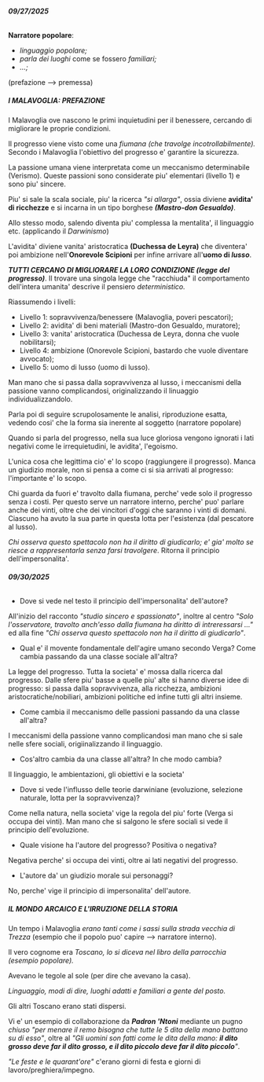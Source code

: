 ###### **09/27/2025**

**Narratore popolare**:

* *linguaggio popolare;*
* *parla dei luoghi* come se fossero *familiari;*
* *...;*



(prefazione --> premessa)

##### ***I MALAVOGLIA: PREFAZIONE***

I Malavoglia ove nascono le primi inquietudini per il benessere, cercando di migliorare le proprie condizioni.

Il progresso viene visto come una *fiumana (che travolge incotrollabilmente).* Secondo i Malavoglia l'obiettivo del progresso e' garantire la sicurezza.

La passione umana viene interpretata come un meccanismo determinabile (Verismo). Queste passioni sono considerate piu' elementari (livello 1) e sono piu' sincere.

Piu' si sale la scala sociale, piu' la ricerca *"si allarga"*, ossia diviene **avidita' di ricchezze** e si incarna in un tipo borghese ***(Mastro-don Gesualdo)***.

Allo stesso modo, salendo diventa piu' complessa la mentalita', il linguaggio etc. (applicando il *Darwinismo*)

L'avidita' diviene vanita' aristocratica **(Duchessa de Leyra)** che diventera' poi ambizione nell'**Onorevole Scipioni** per infine arrivare all'**uomo di *lusso***.

***TUTTI CERCANO DI MIGLIORARE LA LORO CONDIZIONE (legge del progresso)***. Il trovare una singola legge che "racchiuda" il comportamento dell'intera umanita' descrive il pensiero *deterministico.*



Riassumendo i livelli:

* Livello 1: sopravvivenza/benessere (Malavoglia, poveri pescatori);
* Livello 2: avidita' di beni materiali (Mastro-don Gesualdo, muratore);
* Livello 3: vanita' aristocratica (Duchessa de Leyra, donna che vuole nobilitarsi);
* Livello 4: ambizione (Onorevole Scipioni, bastardo che vuole diventare avvocato);
* Livello 5: uomo di lusso (uomo di lusso).



Man mano che si passa dalla sopravvivenza al lusso, i meccanismi della passione vanno complicandosi, originalizzando il linuaggio individualizzandolo.

Parla poi di seguire scrupolosamente le analisi, riproduzione esatta, vedendo cosi' che la forma sia inerente al soggetto (narratore popolare)

Quando si parla del progresso, nella sua luce gloriosa vengono ignorati i lati negativi come le irrequietudini, le avidita', l'egoismo.

L'unica cosa che legittima cio' e' lo scopo (raggiungere il progresso). Manca un giudizio morale, non si pensa a come ci si sia arrivati al progresso: l'importante e' lo scopo.

Chi guarda da fuori e' travolto dalla fiumana, perche' vede solo il progresso senza i costi. Per questo serve un narratore interno, perche' puo' parlare anche dei vinti, oltre che dei vincitori d'oggi che saranno i vinti di domani. Ciascuno ha avuto la sua parte in questa lotta per l'esistenza (dal pescatore al lusso).

*Chi osserva questo spettacolo non ha il diritto di giudicarlo; e' gia' molto se riesce a rappresentarla senza farsi travolgere*. Ritorna il principio dell'impersonalita'.





###### **09/30/2025**

* Dove si vede nel testo il principio dell'impersonalita' dell'autore?

All'inizio del racconto *"studio sincero e spassionato"*, inoltre al centro *"Solo l'osservatore, travolto anch'esso dalla fiumana ha diritto di intreressarsi ..."* ed alla fine *"Chi osserva questo spettacolo non ha il diritto di giudicarlo"*.



* Qual e' il movente fondamentale dell'agire umano secondo Verga? Come cambia passando da una classe sociale all'altra?

La legge del progresso. Tutta la societa' e' mossa dalla ricerca dal progresso. Dalle sfere piu' basse a quelle piu' alte si hanno diverse idee di progresso: si passa dalla sopravvivenza, alla ricchezza, ambizioni aristocratiche/nobiliari, ambizioni politiche ed infine tutti gli altri insieme.



* Come cambia il meccanismo delle passioni passando da una classe all'altra?

I meccanismi della passione vanno complicandosi man mano che si sale nelle sfere sociali, origiinalizzando il linguaggio.



* Cos'altro cambia da una classe all'altra? In che modo cambia?

Il linguaggio, le ambientazioni, gli obiettivi e la societa' 



* Dove si vede l'influsso delle teorie darwiniane (evoluzione, selezione naturale, lotta per la sopravvivenza)?

Come nella natura, nella societa' vige la regola del piu' forte (Verga si occupa dei vinti). Man mano che si salgono le sfere sociali si vede il principio dell'evoluzione.



* Quale visione ha l'autore del progresso? Positiva o negativa?

Negativa perche' si occupa dei vinti, oltre ai lati negativi del progresso.



* L'autore da' un giudizio morale sui personaggi?

No, perche' vige il principio di impersonalita' dell'autore.





##### ***IL MONDO ARCAICO E L'IRRUZIONE DELLA STORIA***

Un tempo i Malavoglia *erano tanti come i sassi sulla strada vecchia di Trezza* (esempio che il popolo puo' capire --> narratore interno). 

Il vero cognome era *Toscano, lo si diceva nel libro della parrocchia (esempio popolare).*

Avevano le tegole al sole (per dire che avevano la casa).

*Linguaggio, modi di dire, luoghi adatti e familiari a gente del posto.*

Gli altri Toscano erano stati dispersi.

Vi e' un esempio di collaborazione da ***Padron 'Ntoni*** mediante un pugno *chiuso* *"per menare il remo bisogna che tutte le 5 dita della mano battano su di esso"*, oltre al *"Gli uomini son fatti come le dita della mano: **il dito grosso deve far il dito grosso, e il dito piccolo deve far il dito piccolo**"*.

*"Le feste e le quarant'ore"* c'erano giorni di festa e giorni di lavoro/preghiera/impegno.















































